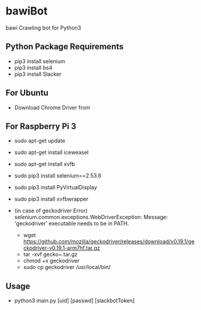 # bawiBot
bawi Crawling bot for Python3

## Python Package Requirements
 * pip3 install selenium
 * pip3 install bs4
 * pip3 install Slacker

## For Ubuntu
 * Download Chrome Driver from  


## For Raspberry Pi 3
 * sudo apt-get update
 * sudo apt-get install iceweasel
 * sudo apt-get install xvfb
 * sudo pip3 install selenium==2.53.6
 * sudo pip3 install PyVirtualDisplay
 * sudo pip3 install xvfbwrapper

 * (in case of geckodriver Error) selenium.common.exceptions.WebDriverException: Message: 'geckodriver' executable needs to be in PATH.
   * wget https://github.com/mozilla/geckodriver/releases/download/v0.19.1/geckodriver-v0.19.1-arm7hf.tar.gz
   * tar -xvf gecko~.tar.gz
   * chmod +x geckodriver
   * sudo cp geckodriver /usr/local/bin/

## Usage
 * python3 main.py [uid] [passwd] [slackbotToken]
